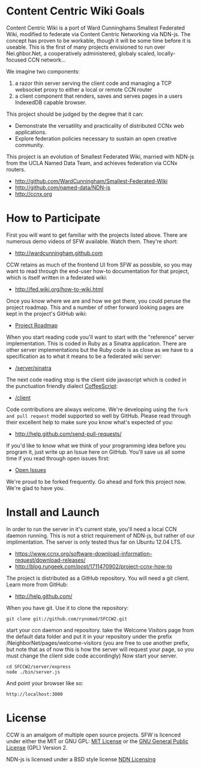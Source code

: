 Content Centric Wiki Goals
==========================

Content Centric Wiki is a port of Ward Cunninghams Smallest Federated Wiki, modified to federate via Content Centric Networking via NDN-js. The concept has proven to be workable, though it will be some time before it is useable. This is the first of many projects envisioned to run over Nei.ghbor.Net, a cooperatively administered, globaly scaled, locally-focused CCN network...

We imagine two components:

1. a razor thin server serving the client code and managing a TCP websocket proxy to either a local or remote CCN router
2. a client component that renders, saves and serves pages in a users IndexedDB capable browser.

This project should be judged by the degree that it can:

* Demonstrate the versatility and practicality of distributed CCNx web applications.
* Explore federation policies necessary to sustain an open creative community.

This project is an evolution of Smallest Federated Wiki, married with NDN-js from the UCLA Named Data Team, and achieves federation via CCNx routers.

* http://github.com/WardCunningham/Smallest-Federated-Wiki
* http://github.com/named-data/NDN-js
* http://ccnx.org

How to Participate
==================

First you will want to get familiar with the projects listed above. There are numerous demo videos of SFW available. Watch them. They're short:

* http://wardcunningham.github.com

CCW retains as much of the frontend UI from SFW as possible, so you may want to read through the end-user how-to documentation for that project, which is itself written in a federated wiki:

* http://fed.wiki.org/how-to-wiki.html

Once you know where we are and how we got there, you could peruse the project roadmap. This and a number of other forward looking pages are kept in the project's GitHub wiki:

* [Project Roadmap](https://github.com/rynomad/SFCCW2)

When you start reading code you'll want to start with the "reference" server implementation. This is coded in Ruby as a Sinatra application. There are other server implementations but the Ruby code is as close as we have to a specification as to what it means to be a federated wiki server:

* [/server/sinatra](https://github.com/WardCunningham/Smallest-Federated-Wiki/tree/master/server/sinatra)

The next code reading stop is the client side javascript which is coded in the punctuation friendly dialect [CoffeeScript](http://jashkenas.github.com/coffee-script/):

* [/client](https://github.com/WardCunningham/Smallest-Federated-Wiki/tree/master/client)

Code contributions are always welcome. We're developing using the `fork and pull request` model supported so well by GitHub. Please read through their excellent help to make sure you know what's expected of you:

* http://help.github.com/send-pull-requests/

If you'd like to know what we think of your programming idea before you program it, just write up an Issue here on GitHub. You'll save us all some time if you read through open issues first:

* [Open Issues](https://github.com/rynomad/SFCCW2/issues?sort=created&direction=desc&state=open&page=1)

We're proud to be forked frequently. Go ahead and fork this project now. We're glad to have you.


Install and Launch
==================


In order to run the server in it's current state, you'll need a local CCN daemon running. This is not a strict requirement of NDN-js, but rather of our implimentation. The server is only tested thus far on Ubuntu 12.04 LTS.

* https://www.ccnx.org/software-download-information-request/download-releases/
* http://blog.rungeek.com/post/1711470902/project-ccnx-how-to

The project is distributed as a GitHub repository. You will need a git client. Learn more from GitHub:

* http://help.github.com/

When you have git. Use it to clone the repository:

	git clone git://github.com/rynomad/SFCCW2.git

start your ccn daemon and repository. take the Welcome Visitors page from the default data folder and put it in your repository under the prefix /NeighborNet/pages/welcome-visitors (you are free to use another prefix, but note that as of now this is how the server will request your page, so you must change the client side code accordingly) Now start your server.

	cd SFCCW2/server/express
	node ./bin/server.js

And point your browser like so:

	http://localhost:3000

License
=======

CCW is an amalgom of multiple open source projects. SFW is licenced under either the MIT or GNU GPL:
[MIT License](https://github.com/WardCunningham/Smallest-Federated-Wiki/blob/master/mit-license.txt) or the
[GNU General Public License](https://github.com/WardCunningham/Smallest-Federated-Wiki/blob/master/gpl-license.txt) (GPL) Version 2.

NDN-js is licensed under a BSD style license
[NDN Licensing](https://github.com/named-data/ndn-js/blob/master/COPYING)



